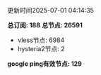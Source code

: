 更新时间2025-07-01 04:14:35

**总订阅: 188**
**总节点: 26591**
- vless节点: 6984
- hysteria2节点: 2

**google ping有效节点: 129**
